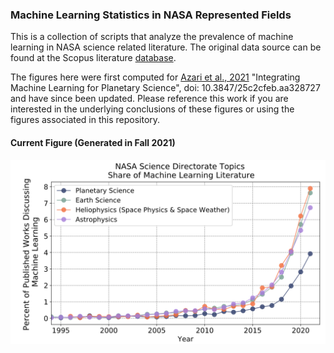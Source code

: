 
### Machine Learning Statistics in NASA Represented Fields

This is a collection of scripts that analyze the prevalence of machine learning in NASA science related literature. The original data source can be found at the Scopus literature [database](https://www.scopus.com/home.uri).

The figures here were first computed for [Azari et al., 2021](https://baas.aas.org/pub/2021n4i128/release/1?readingCollection=7272e5bb) "Integrating Machine Learning for Planetary Science", doi: 10.3847/25c2cfeb.aa328727 and have since been updated. Please reference this work if you are interested in the underlying conclusions of these figures or using the figures associated in this repository.  


#### Current Figure (Generated in Fall 2021)

<img width="1500" alt="img1" src="./Figures/CurrentFig.png">
